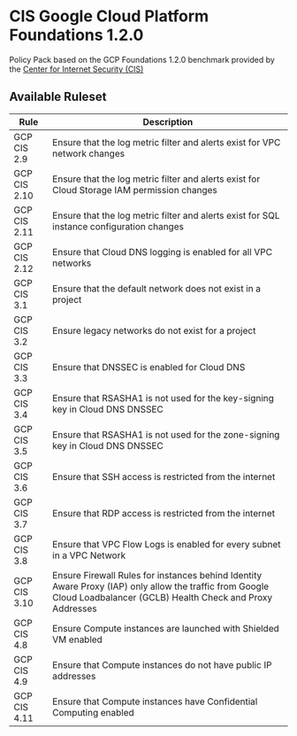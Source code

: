 # CIS Google Cloud Platform Foundations 1.2.0

Policy Pack based on the GCP Foundations 1.2.0 benchmark provided by the [Center for Internet Security (CIS)](https://www.cisecurity.org/benchmark/google_cloud_computing_platform/)

## Available Ruleset

| Rule        | Description                                                                  |
| ----------- | ---------------------------------------------------------------------------- |
| GCP CIS 2.9 | Ensure that the log metric filter and alerts exist for VPC network changes   |
| GCP CIS 2.10 | Ensure that the log metric filter and alerts exist for Cloud Storage IAM permission changes |
| GCP CIS 2.11 | Ensure that the log metric filter and alerts exist for SQL instance configuration changes   |
| GCP CIS 2.12 | Ensure that Cloud DNS logging is enabled for all VPC networks               |
| GCP CIS 3.1 | Ensure that the default network does not exist in a project                  |
| GCP CIS 3.2 | Ensure legacy networks do not exist for a project                            |
| GCP CIS 3.3 | Ensure that DNSSEC is enabled for Cloud DNS                                  |
| GCP CIS 3.4 | Ensure that RSASHA1 is not used for the key-signing key in Cloud DNS DNSSEC  |
| GCP CIS 3.5 | Ensure that RSASHA1 is not used for the zone-signing key in Cloud DNS DNSSEC |
| GCP CIS 3.6 | Ensure that SSH access is restricted from the internet                       |
| GCP CIS 3.7 | Ensure that RDP access is restricted from the internet                       |
| GCP CIS 3.8 | Ensure that VPC Flow Logs is enabled for every subnet in a VPC Network       |
| GCP CIS 3.10 | Ensure Firewall Rules for instances behind Identity Aware Proxy (IAP) only allow the traffic from Google Cloud Loadbalancer (GCLB) Health Check and Proxy Addresses |
| GCP CIS 4.8 | Ensure Compute instances are launched with Shielded VM enabled               |
| GCP CIS 4.9 | Ensure that Compute instances do not have public IP addresses                |
| GCP CIS 4.11 | Ensure that Compute instances have Confidential Computing enabled           |